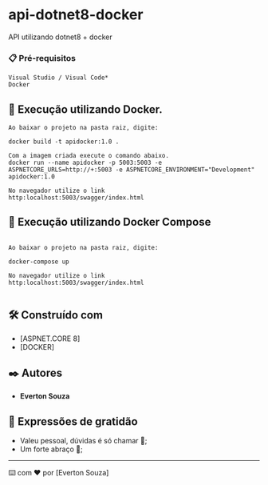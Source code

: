 # api-dotnet8-docker
API utilizando dotnet8 + docker

### 📋 Pré-requisitos
```
Visual Studio / Visual Code*
Docker 
```

## 🔧 Execução utilizando Docker.
```
Ao baixar o projeto na pasta raiz, digite: 

docker build -t apidocker:1.0 .

Com a imagem criada execute o comando abaixo.
docker run --name apidocker -p 5003:5003 -e ASPNETCORE_URLS=http://+:5003 -e ASPNETCORE_ENVIRONMENT="Development" apidocker:1.0

No navegador utilize o link 
http:localhost:5003/swagger/index.html

```

## 🔧 Execução utilizando Docker Compose
```

Ao baixar o projeto na pasta raiz, digite:

docker-compose up

No navegador utilize o link 
http:localhost:5003/swagger/index.html


```


## 🛠️ Construído com

* [ASPNET.CORE 8]
* [DOCKER]

## ✒️ Autores
* **Everton Souza** 

## 🎁 Expressões de gratidão
* Valeu pessoal, dúvidas é só chamar 📢;
* Um forte abraço 🎈;

---
⌨️ com ❤️ por [Everton Souza]